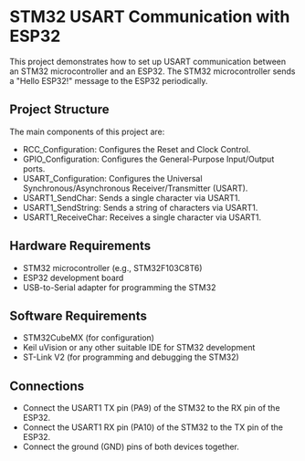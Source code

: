 # STM32 USART Communication with ESP32

This project demonstrates how to set up USART communication between an STM32 microcontroller and an ESP32. The STM32 microcontroller sends a "Hello ESP32!" message to the ESP32 periodically.

## Project Structure
The main components of this project are:
- RCC_Configuration: Configures the Reset and Clock Control.
- GPIO_Configuration: Configures the General-Purpose Input/Output ports.
- USART_Configuration: Configures the Universal Synchronous/Asynchronous Receiver/Transmitter (USART).
- USART1_SendChar: Sends a single character via USART1.
- USART1_SendString: Sends a string of characters via USART1.
- USART1_ReceiveChar: Receives a single character via USART1.
## Hardware Requirements
- STM32 microcontroller (e.g., STM32F103C8T6)
- ESP32 development board
- USB-to-Serial adapter for programming the STM32
## Software Requirements
- STM32CubeMX (for configuration)
- Keil uVision or any other suitable IDE for STM32 development
- ST-Link V2 (for programming and debugging the STM32)
## Connections
- Connect the USART1 TX pin (PA9) of the STM32 to the RX pin of the ESP32.
- Connect the USART1 RX pin (PA10) of the STM32 to the TX pin of the ESP32.
- Connect the ground (GND) pins of both devices together.

